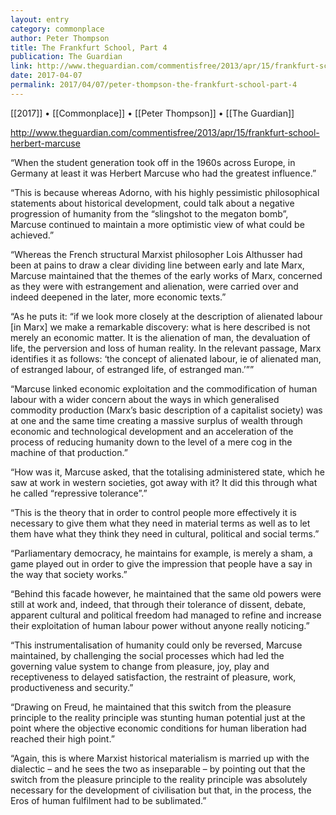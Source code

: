 ```yaml
---
layout: entry
category: commonplace
author: Peter Thompson
title: The Frankfurt School, Part 4
publication: The Guardian
link: http://www.theguardian.com/commentisfree/2013/apr/15/frankfurt-school-herbert-marcuse
date: 2017-04-07
permalink: 2017/04/07/peter-thompson-the-frankfurt-school-part-4
---
```


[[2017]] • [[Commonplace]] • [[Peter Thompson]] • [[The Guardian]] 

http://www.theguardian.com/commentisfree/2013/apr/15/frankfurt-school-herbert-marcuse

“When the student generation took off in the 1960s across Europe, in Germany at least it was Herbert Marcuse who had the greatest influence.”

“This is because whereas Adorno, with his highly pessimistic philosophical statements about historical development, could talk about a negative progression of humanity from the “slingshot to the megaton bomb”, Marcuse continued to maintain a more optimistic view of what could be achieved.”

“Whereas the French structural Marxist philosopher Lois Althusser had been at pains to draw a clear dividing line between early and late Marx, Marcuse maintained that the themes of the early works of Marx, concerned as they were with estrangement and alienation, were carried over and indeed deepened in the later, more economic texts.”

“As he puts it: “if we look more closely at the description of alienated labour [in Marx] we make a remarkable discovery: what is here described is not merely an economic matter. It is the alienation of man, the devaluation of life, the perversion and loss of human reality. In the relevant passage, Marx identifies it as follows: ‘the concept of alienated labour, ie of alienated man, of estranged labour, of estranged life, of estranged man.’””

“Marcuse linked economic exploitation and the commodification of human labour with a wider concern about the ways in which generalised commodity production (Marx’s basic description of a capitalist society) was at one and the same time creating a massive surplus of wealth through economic and technological development and an acceleration of the process of reducing humanity down to the level of a mere cog in the machine of that production.”

“How was it, Marcuse asked, that the totalising administered state, which he saw at work in western societies, got away with it? It did this through what he called “repressive tolerance”.”

“This is the theory that in order to control people more effectively it is necessary to give them what they need in material terms as well as to let them have what they think they need in cultural, political and social terms.”

“Parliamentary democracy, he maintains for example, is merely a sham, a game played out in order to give the impression that people have a say in the way that society works.”

“Behind this facade however, he maintained that the same old powers were still at work and, indeed, that through their tolerance of dissent, debate, apparent cultural and political freedom had managed to refine and increase their exploitation of human labour power without anyone really noticing.”

“This instrumentalisation of humanity could only be reversed, Marcuse maintained, by challenging the social processes which had led the governing value system to change from pleasure, joy, play and receptiveness to delayed satisfaction, the restraint of pleasure, work, productiveness and security.”

“Drawing on Freud, he maintained that this switch from the pleasure principle to the reality principle was stunting human potential just at the point where the objective economic conditions for human liberation had reached their high point.”

“Again, this is where Marxist historical materialism is married up with the dialectic – and he sees the two as inseparable – by pointing out that the switch from the pleasure principle to the reality principle was absolutely necessary for the development of civilisation but that, in the process, the Eros of human fulfilment had to be sublimated.”

